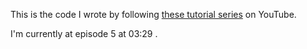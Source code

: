 This is the code I wrote by following <a href="https://youtube.com/playlist?list=PL1P11yPQAo7oEAGuPcqMnn9ZWHLWP3-Lc">these tutorial series</a> on YouTube.

I'm currently at episode 5 at 03:29 .